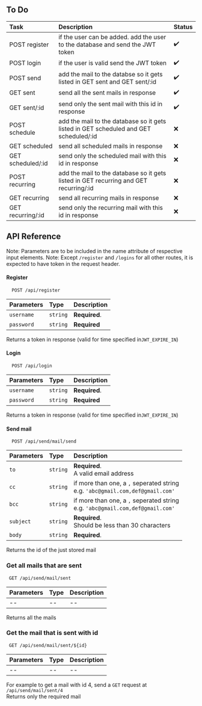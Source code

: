 ## To Do

| Task | Description | Status |
| :----| :-----------| :------|
| POST register | if the user can be added. add the user to the database and send the JWT token | :heavy_check_mark: |
| POST login | if the user is valid send the JWT token | :heavy_check_mark: |
| POST send | add the mail to the databse so it gets listed in GET sent and GET sent/:id | :heavy_check_mark: |
| GET sent | send all the sent mails in response | :heavy_check_mark: |
| GET sent/:id | send only the sent mail with this id in response | :heavy_check_mark: |
| POST schedule | add the mail to the database so it gets listed in GET scheduled and GET scheduled/:id | :x: |
| GET scheduled | send all scheduled mails in response | :x: |
| GET scheduled/:id | send only the scheduled mail with this id in response | :x: |
| POST recurring | add the mail to the database so it gets listed in GET recurring and GET recurring/:id | :x: |
| GET recurring | send all recurring mails in response | :x: |
| GET recurring/:id | send only the recurring mail with this id in response | :x: |

## API Reference
Note: Parameters are to be included in the name attribute of respective input elements.
Note: Except `/register` and `/logins` for all other routes, it is expected to have token in the request header.
#### Register

```http
  POST /api/register
```

| Parameters  | Type     | Description                |
| :--------   | :------- | :------------------------- |
| `username`  | `string` | **Required**.              |
| `password`  | `string` | **Required**               |

Returns a token in response (valid for time specified in`JWT_EXPIRE_IN`)

#### Login

```http
  POST /api/login
```

| Parameters  | Type     | Description                |
| :--------   | :------- | :------------------------- |
| `username`  | `string` | **Required**.              |
| `password`  | `string` | **Required**               |

Returns a token in response (valid for time specified in`JWT_EXPIRE_IN`)

#### Send mail

```http
  POST /api/send/mail/send
```

| Parameters | Type     | Description                       |
| :--------  | :------- | :-------------------------------- |
| `to`       | `string` | **Required**.<br>A valid email address    |
| `cc`       | `string` | if more than one, a `,` seperated string<br>e.g. `'abc@gmail.com,def@gmail.com'`|
| `bcc`      | `string` | if more than one, a `,` seperated string<br>e.g. `'abc@gmail.com,def@gmail.com'`|
| `subject`  | `string` | **Required**.<br>Should be less than 30 characters |
| `body`     | `string` | **Required**.                     |

Returns the id of the just stored mail

### Get all mails that are sent
```http
 GET /api/send/mail/sent
```
| Parameters | Type     | Description                       |
| :--------  | :------- | :-------------------------------- |
| -- | -- | -- |
Returns all the mails

### Get the mail that is sent with id
```http
 GET /api/send/mail/sent/${id}
```
| Parameters | Type     | Description                       |
| :--------  | :------- | :-------------------------------- |
| -- | -- | -- |

For example to get a mail with id 4, send a `GET` request at `/api/send/mail/sent/4`
<br>Returns only the required mail

